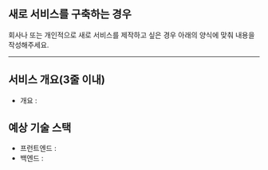 ## 새로 서비스를 구축하는 경우

회사나 또는 개인적으로 새로 서비스를 제작하고 싶은 경우 아래의 양식에 맞춰 내용을 작성해주세요.

---

## 서비스 개요(3줄 이내)

- 개요 :

## 예상 기술 스택

- 프런트엔드 :
- 백엔드 :